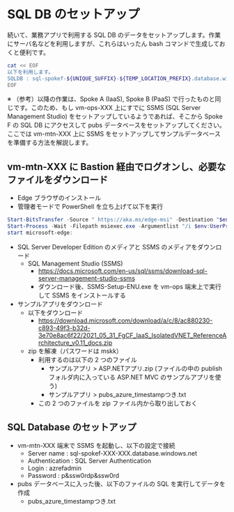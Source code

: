 # SQL DB のセットアップ

続いて、業務アプリで利用する SQL DB のデータをセットアップします。作業にサーバ名などを利用しますが、これらはいったん bash コマンドで生成しておくと便利です。

```bash
cat << EOF
以下を利用します。
SQLDB : sql-spokef-${UNIQUE_SUFFIX}-${TEMP_LOCATION_PREFIX}.database.windows.net
EOF
```

※ （参考）以降の作業は、Spoke A (IaaS), Spoke B (PaaS) で行ったものと同じです。このため、もし vm-ops-XXX 上にすでに SSMS (SQL Server Management Studio) をセットアップしているようであれば、そこから Spoke F の SQL DB にアクセスして pubs データベースをセットアップしてください。ここでは vm-mtn-XXX 上に SSMS をセットアップしてサンプルデータベースを準備する方法を解説します。

## vm-mtn-XXX に Bastion 経由でログオンし、必要なファイルをダウンロード

- Edge ブラウザのインストール
- 管理者モードで PowerShell を立ち上げて以下を実行

```PowerShell
Start-BitsTransfer -Source " https://aka.ms/edge-msi" -Destination "$env:USERPROFILE\Downloads\MicrosoftEdgeEnterpriseX64.msi"
Start-Process -Wait -Filepath msiexec.exe -Argumentlist "/i $env:UserProfile\Downloads\MicrosoftEdgeEnterpriseX64.msi /q"
start microsoft-edge:
```

- SQL Server Developer Edition のメディアと SSMS のメディアをダウンロード
  - SQL Management Studio (SSMS)
    - https://docs.microsoft.com/en-us/sql/ssms/download-sql-server-management-studio-ssms
    - ダウンロード後、SSMS-Setup-ENU.exe を vm-ops 端末上で実行して SSMS をインストールする
- サンプルアプリをダウンロード
  - 以下をダウンロード
    - https://download.microsoft.com/download/a/c/8/ac880230-c893-49f3-b32d-3e70e8ac6f22/2021_05_31_FgCF_IaaS_IsolatedVNET_ReferenceArchitecture_v0.11_docs.zip
  - zip を解凍（パスワードは mskk）
    - 利用するのは以下の 2 つのファイル
      - サンプルアプリ > ASP.NETアプリ.zip (ファイルの中の publish フォルダ内に入っている ASP.NET MVC のサンプルアプリを使う)
      - サンプルアプリ > pubs_azure_timestampつき.txt
    - この 2 つのファイルを zip ファイル内から取り出しておく

## SQL Database のセットアップ

- vm-mtn-XXX 端末で SSMS を起動し、以下の設定で接続
  - Server name : sql-spokef-XXX-XXX.database.windows.net
  - Authentication : SQL Server Authentication
  - Login : azrefadmin
  - Password : p&ssw0rdp&ssw0rd
- pubs データベースに入った後、以下のファイルの SQL を実行してデータを作成
  - pubs_azure_timestampつき.txt
